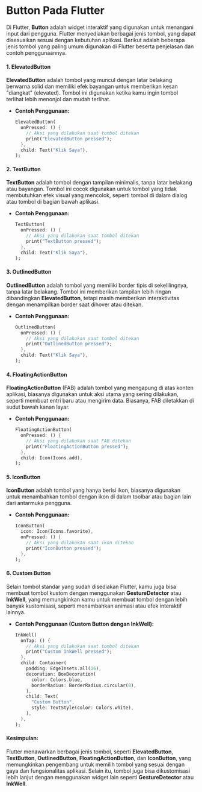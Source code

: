 # Button Pada Flutter

Di Flutter, **Button** adalah widget interaktif yang digunakan untuk menangani input dari pengguna. Flutter menyediakan berbagai jenis tombol, yang dapat disesuaikan sesuai dengan kebutuhan aplikasi. Berikut adalah beberapa jenis tombol yang paling umum digunakan di Flutter beserta penjelasan dan contoh penggunaannya.

#### 1. **ElevatedButton**

**ElevatedButton** adalah tombol yang muncul dengan latar belakang berwarna solid dan memiliki efek bayangan untuk memberikan kesan "diangkat" (elevated). Tombol ini digunakan ketika kamu ingin tombol terlihat lebih menonjol dan mudah terlihat.

*   **Contoh Penggunaan:**

    ```dart
    ElevatedButton(
      onPressed: () {
        // Aksi yang dilakukan saat tombol ditekan
        print("ElevatedButton pressed");
      },
      child: Text("Klik Saya"),
    );
    ```

#### 2. **TextButton**

**TextButton** adalah tombol dengan tampilan minimalis, tanpa latar belakang atau bayangan. Tombol ini cocok digunakan untuk tombol yang tidak membutuhkan efek visual yang mencolok, seperti tombol di dalam dialog atau tombol di bagian bawah aplikasi.

*   **Contoh Penggunaan:**

    ```dart
    TextButton(
      onPressed: () {
        // Aksi yang dilakukan saat tombol ditekan
        print("TextButton pressed");
      },
      child: Text("Klik Saya"),
    );
    ```

#### 3. **OutlinedButton**

**OutlinedButton** adalah tombol yang memiliki border tipis di sekelilingnya, tanpa latar belakang. Tombol ini memberikan tampilan lebih ringan dibandingkan **ElevatedButton**, tetapi masih memberikan interaktivitas dengan menampilkan border saat dihover atau ditekan.

*   **Contoh Penggunaan:**

    ```dart
    OutlinedButton(
      onPressed: () {
        // Aksi yang dilakukan saat tombol ditekan
        print("OutlinedButton pressed");
      },
      child: Text("Klik Saya"),
    );
    ```

#### 4. **FloatingActionButton**

**FloatingActionButton** (FAB) adalah tombol yang mengapung di atas konten aplikasi, biasanya digunakan untuk aksi utama yang sering dilakukan, seperti membuat entri baru atau mengirim data. Biasanya, FAB diletakkan di sudut bawah kanan layar.

*   **Contoh Penggunaan:**

    ```dart
    FloatingActionButton(
      onPressed: () {
        // Aksi yang dilakukan saat FAB ditekan
        print("FloatingActionButton pressed");
      },
      child: Icon(Icons.add),
    );
    ```

#### 5. **IconButton**

**IconButton** adalah tombol yang hanya berisi ikon, biasanya digunakan untuk menambahkan tombol dengan ikon di dalam toolbar atau bagian lain dari antarmuka pengguna.

*   **Contoh Penggunaan:**

    ```dart
    IconButton(
      icon: Icon(Icons.favorite),
      onPressed: () {
        // Aksi yang dilakukan saat ikon ditekan
        print("IconButton pressed");
      },
    );
    ```

#### 6. **Custom Button**

Selain tombol standar yang sudah disediakan Flutter, kamu juga bisa membuat tombol kustom dengan menggunakan **GestureDetector** atau **InkWell**, yang memungkinkan kamu untuk membuat tombol dengan lebih banyak kustomisasi, seperti menambahkan animasi atau efek interaktif lainnya.

*   **Contoh Penggunaan (Custom Button dengan InkWell):**

    ```dart
    InkWell(
      onTap: () {
        // Aksi yang dilakukan saat tombol ditekan
        print("Custom InkWell pressed");
      },
      child: Container(
        padding: EdgeInsets.all(16),
        decoration: BoxDecoration(
          color: Colors.blue,
          borderRadius: BorderRadius.circular(8),
        ),
        child: Text(
          "Custom Button",
          style: TextStyle(color: Colors.white),
        ),
      ),
    );
    ```

#### Kesimpulan:

Flutter menawarkan berbagai jenis tombol, seperti **ElevatedButton**, **TextButton**, **OutlinedButton**, **FloatingActionButton**, dan **IconButton**, yang memungkinkan pengembang untuk memilih tombol yang sesuai dengan gaya dan fungsionalitas aplikasi. Selain itu, tombol juga bisa dikustomisasi lebih lanjut dengan menggunakan widget lain seperti **GestureDetector** atau **InkWell**.
